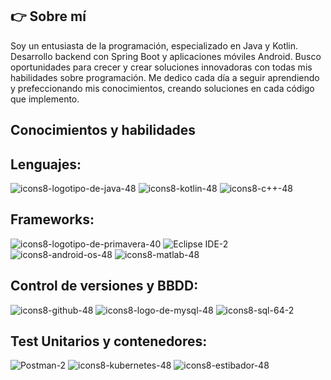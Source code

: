 ## 👉 Sobre mí
Soy un entusiasta de la programación, especializado en Java y Kotlin. Desarrollo backend con Spring Boot y aplicaciones móviles Android. Busco oportunidades para crecer y crear soluciones innovadoras con todas mis habilidades sobre programación. Me dedico cada día a seguir aprendiendo y prefeccionando mis conocimientos, creando soluciones en cada código que implemento.


## Conocimientos y habilidades

## Lenguajes:
![icons8-logotipo-de-java-48](https://github.com/user-attachments/assets/2f492841-dfe0-42c0-be86-718ac61232a8) 
![icons8-kotlin-48](https://github.com/user-attachments/assets/f22b46aa-7389-4623-96da-061093256c78 ) 
![icons8-c++-48](https://github.com/user-attachments/assets/8bebbb6d-9d4b-47e4-a046-b4a3a21b3188)
## Frameworks:
![icons8-logotipo-de-primavera-40](https://github.com/user-attachments/assets/34c5d39b-c190-4ce8-a80e-2139073617de) 
![Eclipse IDE-2](https://github.com/user-attachments/assets/5a950a7e-62b2-4505-9073-27382e42867f) 
![icons8-android-os-48](https://github.com/user-attachments/assets/b267c704-f835-4fb9-a995-74408dd69b87) 
![icons8-matlab-48](https://github.com/user-attachments/assets/16a32c33-2bbb-4bf1-b7c3-df9f363a2677)
## Control de versiones y BBDD:
![icons8-github-48](https://github.com/user-attachments/assets/fbfba374-cb7b-46c3-ab19-e5684b9131d0) 
![icons8-logo-de-mysql-48](https://github.com/user-attachments/assets/7e542b78-53bd-429b-b746-5b4806e3db6f)
![icons8-sql-64-2](https://github.com/user-attachments/assets/be8004ef-4d82-4d3f-9532-787fea8c8453)
<!--![icons8-mongo-db-48](https://github.com/user-attachments/assets/65ab5124-376f-4da4-a7a4-b70c613617ab)
![icons8-firebase-48](https://github.com/user-attachments/assets/42278936-a898-4721-9e85-d5df6cb554cb)
![icons8-logo-de-oracle-48](https://github.com/user-attachments/assets/caaee702-f61a-4795-a66f-16c225b2123b)-->
## Test Unitarios y contenedores:
<!--![Junit](https://github.com/user-attachments/assets/4c6a236e-59f6-4f7b-b525-4bb90b1981d1) -->
![Postman-2](https://github.com/user-attachments/assets/fd2de5e1-61c3-4acf-8f28-d7689ac1bcc1) 
![icons8-kubernetes-48](https://github.com/user-attachments/assets/967e7759-5efb-4866-b0e3-e061bb8f20f8) 
![icons8-estibador-48](https://github.com/user-attachments/assets/d56fc67d-c1a9-46cf-8755-1792049fc65b) 

<!--## Proyectos: -->

<!--
**ildeagr/ildeagr** is a ✨ _special_ ✨ repository because its `README.md` (this file) appears on your GitHub profile.

Here are some ideas to get you started:

- 🔭 I’m currently working on ...
- 🌱 I’m currently learning ...
- 👯 I’m looking to collaborate on ...
- 🤔 I’m looking for help with ...
- 💬 Ask me about ...
- 📫 How to reach me: ...
- 😄 Pronouns: ...
- ⚡ Fun fact: ...
-->
